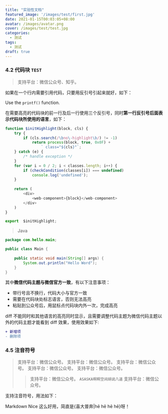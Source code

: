 ```yaml
---
title: "实验性文档"
featured_image: '/images/test/first.jpg'
date: 2021-01-15T00:03:05+08:00
avatar: /images/avatar.png
cover: /images/test/test.jpg
categories:
  - 测试
tags:
  - 测试
draft: true
---
```


### 4.2 代码块 `TEST`

> 支持平台：微信公众号、知乎。

如果在一个行内需要引用代码，只要用反引号引起来就好，如下：

Use the `printf()` function.

在需要高亮的代码块的前一行及后一行使用三个反引号，同时**第一行反引号后面表示代码块所使用的语言**，如下：

<!--more-->

```javascript
function $initHighlight(block, cls) {
    try {
        if (cls.search(/\bno\-highlight\b/) != -1)
            return process(block, true, 0x0F) +
                ` class="${cls}"`;
    } catch (e) {
        /* handle exception */
    }
    for (var i = 0 / 2; i < classes.length; i++) {
        if (checkCondition(classes[i]) === undefined)
            console.log('undefined');
    }
    
    return (
        <div>
            <web-component>{block}</web-component>
        </div>
    )
}

export  $initHighlight;
```

> Java

```java
package com.hello.main;

public class Main {
    
    public static void main(String[] args) {
        System.out.println("Hello Word");
    }
}
```

其中**微信代码主题与微信官方一致**，有以下注意事项：

- 带行号且不换行，代码大小与官方一致
- 需要在代码块处标志语言，否则无法高亮
- 粘贴到公众号后，用鼠标点代码块内外一次，完成高亮

diff 不能同时和其他语言的高亮同时显示，且需要调整代码主题为微信代码主题以外的代码主题才能看到 diff 效果，使用效果如下:

```diff
+ 新增项
- 删除项
```

### 4.5 注音符号

> 支持平台：微信公众号。
> 支持平台：微信公众号。
> 支持平台：微信公众号。
> 支持平台：微信公众号。
> 支持平台：微信公众号。
>> 支持平台：微信公众号。 `ASASKA啊啊空间胡说八道`
>> 支持平台：微信公众号。

支持注音符号，用法如下：

Markdown Nice 这么好用，简直是{喜大普奔|hē hē hē hē}呀！

